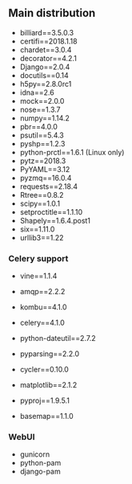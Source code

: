 ## Main distribution

- billiard==3.5.0.3
- certifi==2018.1.18
- chardet==3.0.4
- decorator==4.2.1
- Django==2.0.4
- docutils==0.14
- h5py==2.8.0rc1
- idna==2.6
- mock==2.0.0
- nose==1.3.7
- numpy==1.14.2
- pbr==4.0.0
- psutil==5.4.3
- pyshp==1.2.3
- python-prctl==1.6.1 (Linux only)
- pytz==2018.3
- PyYAML==3.12
- pyzmq==16.0.4
- requests==2.18.4
- Rtree==0.8.2
- scipy==1.0.1
- setproctitle==1.1.10
- Shapely==1.6.4.post1
- six==1.11.0
- urllib3==1.22

### Celery support

- vine==1.1.4
- amqp==2.2.2
- kombu==4.1.0
- celery==4.1.0

- python-dateutil==2.7.2
- pyparsing==2.2.0
- cycler==0.10.0
- matplotlib==2.1.2
- pyproj==1.9.5.1
- basemap==1.1.0

### WebUI

- gunicorn
- python-pam
- django-pam
